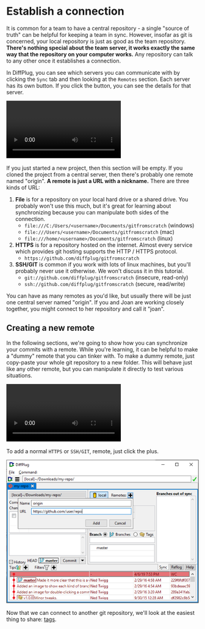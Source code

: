 # Establish a connection

It is common for a team to have a central repository - a single "source of truth" can be helpful for keeping a team in sync.  However, insofar as git is concerned, your local repository is just as good as the team repository.  **There's nothing special about the team server, it works exactly the same way that the repository on your computer works.**  Any repository can talk to any other once it establishes a connection.

In DiffPlug, you can see which servers you can communicate with by clicking the `Sync` tab and then looking at the `Remotes` section.  Each server has its own button.  If you click the button, you can see the details for that server.

![Browse remotes](remotes-browse.mp4)

If you just started a new project, then this section will be empty.  If you cloned the project from a central server, then there's probably one remote named "origin".  **A remote is just a URL with a nickname.**  There are three kinds of URL:

1. **File**  is for a repository on your local hard drive or a shared drive.  You probably won't use this much, but it's great for learning about synchronizing because you can manipulate both sides of the connection.
	+ `file:///C:/Users/<username>/Documents/gitfromscratch` (windows)
	+ `file:///Users/<username>/Documents/gitfromscratch` (mac)
	+ `file:///home/<username>/Documents/gitfromscratch` (linux)
2. **HTTPS** is for a repository hosted on the internet.  Almost every service which provides git hosting supports the HTTP / HTTPS protocol.
	+ `https://github.com/diffplug/gitfromscratch`
3. **SSH/GIT** is common if you work with lots of linux machines, but you'll probably never use it otherwise.  We won't discuss it in this tutorial.
	+ `git://github.com/diffplug/gitfromscratch` (insecure, read-only)
	+ `ssh://github.com/diffplug/gitfromscratch` (secure, read/write)

You can have as many remotes as you'd like, but usually there will be just one central server named "origin".  If you and Joan are working closely together, you might connect to her repository and call it "joan".

## Creating a new remote

In the following sections, we're going to show how you can synchronize your commits with a remote.  While you're learning, it can be helpful to make a "dummy" remote that you can tinker with.  To make a dummy remote, just copy-paste your whole git repository to a new folder.  This will behave just like any other remote, but you can manipulate it directly to test various situations.

![Add a local remote](remotes-local.mp4)

To add a normal `HTTPS` or `SSH/GIT`, remote, just click the plus.

![Add a remote](remotes-add.png)

Now that we can connect to another git repository, we'll look at the easiest thing to share: [tags](../tags/tags.md).
